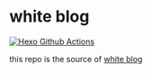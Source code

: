 # white blog

[![Hexo Github Actions](https://github.com/whitecodes/blog_source/actions/workflows/HexoCI.yaml/badge.svg)](https://github.com/whitecodes/blog_source/actions/workflows/HexoCI.yaml)

this repo is the source of [white blog](https://whitecodes.github.io/)
